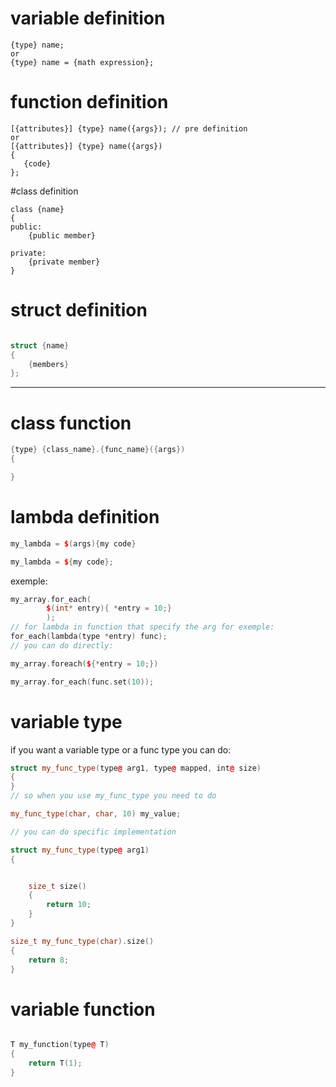 # variable definition

```
{type} name;
or
{type} name = {math expression};
``` 

# function definition

```
[{attributes}] {type} name({args}); // pre definition
or
[{attributes}] {type} name({args})
{
   {code}
};
``` 

#class definition

```
class {name}
{
public:
    {public member}    

private:
    {private member}
}
```

# struct definition

```c++

struct {name}
{
    {members}
};
```
----
# class function
```c++
{type} {class_name}.{func_name}({args})
{

}
```

# lambda definition

```c++
my_lambda = $(args){my code}

my_lambda = ${my code};
```

exemple: 

```c++
my_array.for_each(
        $(int* entry){ *entry = 10;}
        );
// for lambda in function that specify the arg for exemple:
for_each(lambda(type *entry) func);
// you can do directly:

my_array.foreach(${*entry = 10;})

my_array.for_each(func.set(10));
```

# variable type

if you want a variable type or a func type you can do:

```c++
struct my_func_type(type@ arg1, type@ mapped, int@ size)
{
}
// so when you use my_func_type you need to do

my_func_type(char, char, 10) my_value;

// you can do specific implementation 

struct my_func_type(type@ arg1)
{


    size_t size()
    {
        return 10;
    }
}

size_t my_func_type(char).size()
{
    return 8;
}

```

# variable function

```C++

T my_function(type@ T)
{
    return T(1);    
}
````



